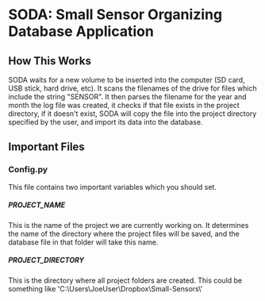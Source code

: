 # SODA: Small Sensor Organizing Database Application

## How This Works

SODA waits for a new volume to be inserted into the computer (SD card, USB stick, hard drive, etc). It scans the filenames of the drive for files which include the string "SENSOR". It then parses the filename for the year and month the log file was created, it checks if that file exists in the project directory, if it doesn't exist, SODA will copy the file into the project directory specified by the user, and import its data into the database.

## Important Files

### Config.py

This file contains two important variables which you should set.

##### PROJECT_NAME
 
This is the name of the project we are currently working on. It determines the name of the directory where the project files will be saved, and the database file in that folder will take this name.

##### PROJECT_DIRECTORY

This is the directory where all project folders are created. This could be something like 'C:\\Users\\JoeUser\\Dropbox\\Small-Sensors\\'
